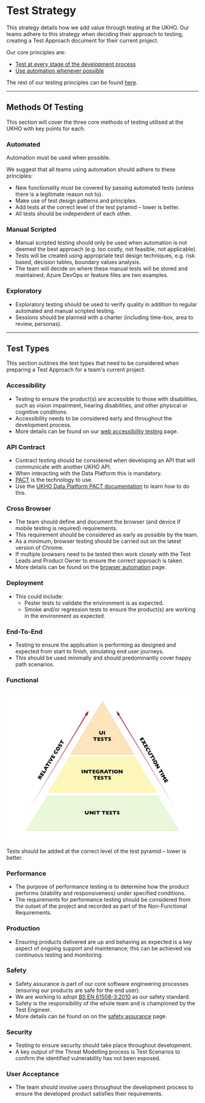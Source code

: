 # Test Strategy

This strategy details how we add value through testing at the UKHO. Our teams adhere to this strategy when deciding their approach to testing, creating a Test Approach document for their current project.

Our core principles are:

* [Test at every stage of the development process](./testing-principles.md#we-test-at-every-stage-of-the-development-process)
* [Use automation whenever possible](./testing-principles.md#we-use-automation-whenever-possible)

The rest of our testing principles can be found [here](./testing-principles.md).

---

## Methods Of Testing

This section will cover the three core methods of testing utilised at the UKHO with key points for each.

### Automated

Automation must be used when possible.

We suggest that all teams using automation should adhere to these principles:

* New functionality must be covered by passing automated tests (unless there is a legitimate reason not to).
* Make use of test design patterns and principles.
* Add tests at the correct level of the test pyramid – lower is better.
* All tests should be independent of each other.

### Manual Scripted

* Manual scripted testing should only be used when automation is not deemed the best approach (e.g. too costly, not feasible, not applicable).
* Tests will be created using appropriate test design techniques, e.g. risk based, decision tables, boundary values analysis.
* The team will decide on where these manual tests will be stored and maintained; Azure DevOps or feature files are two examples.

### Exploratory

* Exploratory testing should be used to verify quality in addition to regular automated and manual scripted testing.
* Sessions should be planned with a charter (including time-box, area to review, personas).

---

## Test Types

This section outlines the test types that need to be considered when preparing a Test Approach for a team's current project.

### Accessibility

* Testing to ensure the product(s) are accessible to those with disabilities, such as vision impairment, hearing disabilities, and other physical or cognitive conditions.
* Accessibility needs to be considered early and throughout the development process.
* More details can be found on our [web accessibility testing](web-accessibility.md) page.

### API Contract

* Contract testing should be considered when developing an API that will communicate with another UKHO API.
* When interacting with the Data Platform this is mandatory.
* [PACT](https://docs.pact.io/) is the technology to use.
* Use the [UKHO Data Platform PACT documentation](https://docs.data.ukho.gov.uk/testing/pact/introduction/) to learn how to do this.

### Cross Browser

* The team should define and document the browser (and device if mobile testing is required) requirements.
* This requirement should be considered as early as possible by the team.
* As a minimum, browser testing should be carried out on the latest version of Chrome.
* If multiple browsers need to be tested then work closely with the Test Leads and Product Owner to ensure the correct approach is taken.
* More details can be found on the [browser automation](browser-automation.md) page.

### Deployment

* This could include:
  * Pester tests to validate the environment is as expected.
  * Smoke and/or regression tests to ensure the product(s) are working in the environment as expected.

### End-To-End

* Testing to ensure the application is performing as designed and expected from start to finish, simulating end user journeys.
* This should be used minimally and should predominantly cover happy path scenarios.

### Functional

![Test Pyramid](images/test-pyramid.png)

Tests should be added at the correct level of the test pyramid – lower is better.

### Performance

* The purpose of performance testing is to determine how the product performs (stability and responsiveness) under specified conditions.
* The requirements for performance testing should be considered from the outset of the project and recorded as part of the Non-Functional Requirements.

### Production

* Ensuring products delivered are up and behaving as expected is a key aspect of ongoing support and maintenance; this can be achieved via continuous testing and monitoring.

### Safety

* Safety assurance is part of our core software engineering processes (ensuring our products are safe for the end user).
* We are working to adopt [BS EN 61508-3:2010](https://fdocuments.in/document/iec-61508-6.html) as our safety standard.
* Safety is the responsibility of the whole team and is championed by the Test Engineer.
* More details can be found on on the [safety assurance](safety-assurance-guidance.md) page.


### Security

* Testing to ensure security should take place throughout development.
* A key output of the Threat Modelling process is Test Scenarios to confirm the identified vulnerability has not been exposed.

### User Acceptance

* The team should involve users throughout the development process to ensure the developed product satisfies their requirements.

